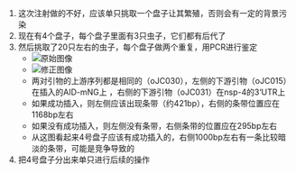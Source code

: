 1. 这次注射做的不好，应该单只挑取一个盘子让其繁殖，否则会有一定的背景污染
2. 现在有4个盘子，每个盘子里面有3只虫子，它们都有后代了
3. 然后挑取了20只左右的虫子，每个盘子做两个重复，用PCR进行鉴定
    + ![原始图像](../../photo/20240113/admin%202024-01-13%2004h45m11s(GelRed).jpg)
    + ![修正图像](../../photo/20240113/admin%202024-01-13%2004h45m11s(GelRed)-result.jpg)
    + 两对引物的上游序列都是相同的（oJC030），左侧的下游引物（oJC015）在插入的AID-mNG上 ，右侧的下游引物（oJC031）在nsp-4的3‘UTR上
    + 如果成功插入，则左侧应该出现条带（约421bp），右侧的条带位置应在1168bp左右
    + 如果没有成功插入，则左侧没有条带，右侧条带的位置应在295bp左右
    + 从这图看起来4号盘子应该有成功插入的，右侧1000bp左右有一条比较暗淡的条带，可能是竞争导致的
4. 把4号盘子分出来单只进行后续的操作